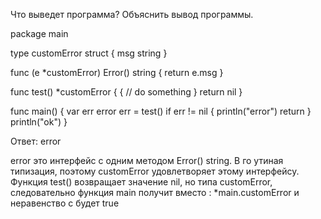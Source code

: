 Что выведет программа? Объяснить вывод программы.

package main

type customError struct {
	msg string
}

func (e *customError) Error() string {
	return e.msg
}

func test() *customError {
	{
		// do something
	}
	return nil
}

func main() {
	var err error
	err = test()
	if err != nil {
		println("error")
		return
	}
	println("ok")
}

Ответ:
error

error это интерфейс с одним методом Error() string.
В го утиная типизация, поэтому customError удовлетворяет этому интерфейсу.
Функция test() возвращает значение nil, но типа customError, следовательно функция main получит вместо <nil><nil>:
*main.customError <nil>  и неравенство с <nil> будет true